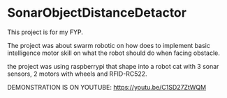 # SonarObjectDistanceDetactor

This project is for my FYP.

The project was about swarm robotic on how does to implement
basic intelligence motor skill on what the robot should do when facing 
obstacle.

the project was using raspberrypi that shape into a robot cat with 3 sonar sensors,
2 motors with wheels and RFID-RC522.

DEMONSTRATION IS ON YOUTUBE:
https://youtu.be/C1SD27ZtWQM

